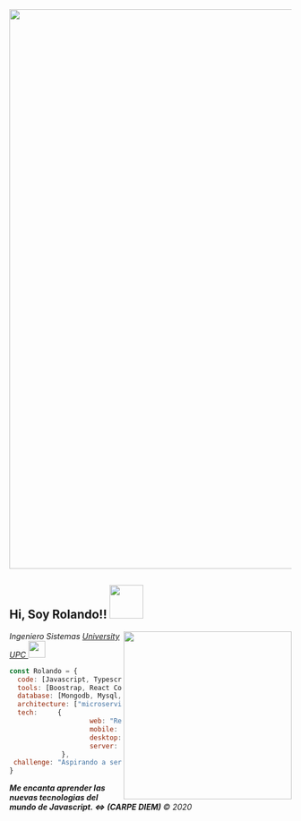<img src="https://user-images.githubusercontent.com/33987212/90967020-ff745080-e49e-11ea-96fb-891eb03b2dee.gif" width="1000">
<h2> Hi, Soy Rolando!! <img src="https://media.giphy.com/media/WUlplcMpOCEmTGBtBW/giphy.gif" width="60"></h2>
<img align='right' src="https://i.pinimg.com/originals/02/74/20/0274207612d515f49012c87803a9e631.gif" width="300">
<p><em>Ingeniero Sistemas <a href="https://www.upc.edu.pe/" target="blank" >University UPC </a><img src="https://www.upc.edu.pe/static/img/logo_upc_red.png" width="30">
</em></p>

```javascript
const Rolando = {
  code: [Javascript, Typescript, HTML, CSS],
  tools: [Boostrap, React Context, Express, Next, Styled-Components],
  database: [Mongodb, Mysql, Firebase],
  architecture: ["microservices", "rest", "graphql"],
  tech:     {
                    web: "React",
                    mobile: "React Native",
                    desktop: "Electron JS",
                    server: "Node JS",
             },
 challenge: "Aspirando a ser FullStack Developer"
}
```

 <em><b>Me encanta aprender las nuevas tecnologias del mundo de Javascript.  <=>  (CARPE DIEM) </b> &copy; 2020 </em>



